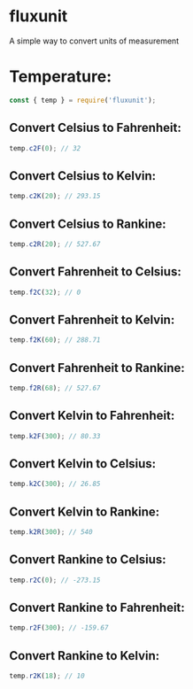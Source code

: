 # fluxunit

A simple way to convert units of measurement

# Temperature:
```javascript
const { temp } = require('fluxunit');
```
## Convert Celsius to Fahrenheit:
```javascript
temp.c2F(0); // 32
```
## Convert Celsius to Kelvin:
```javascript
temp.c2K(20); // 293.15
```
## Convert Celsius to Rankine:
```javascript
temp.c2R(20); // 527.67
```
## Convert Fahrenheit to Celsius:
```javascript
temp.f2C(32); // 0
```
## Convert Fahrenheit to Kelvin:
```javascript
temp.f2K(60); // 288.71
```
## Convert Fahrenheit to Rankine:
```javascript
temp.f2R(68); // 527.67
```
## Convert Kelvin to Fahrenheit:
```javascript
temp.k2F(300); // 80.33
```
## Convert Kelvin to Celsius:
```javascript
temp.k2C(300); // 26.85
```
## Convert Kelvin to Rankine:
```javascript
temp.k2R(300); // 540
```
## Convert Rankine to Celsius:
```javascript
temp.r2C(0); // -273.15
```
## Convert Rankine to Fahrenheit:
```javascript
temp.r2F(300); // -159.67
```
## Convert Rankine to Kelvin:
```javascript
temp.r2K(18); // 10
```
